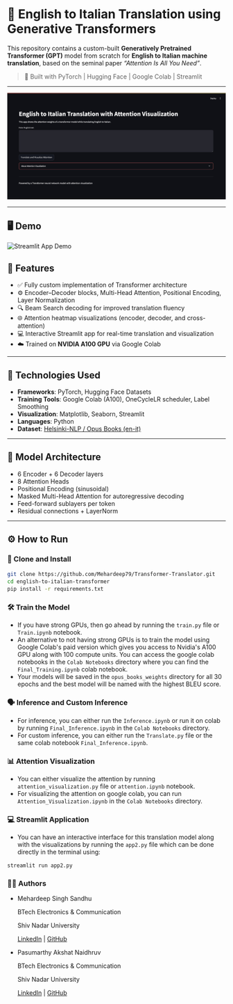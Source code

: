 # 🧠 English to Italian Translation using Generative Transformers

This repository contains a custom-built **Generatively Pretrained Transformer (GPT)** model from scratch for **English to Italian machine translation**, based on the seminal paper _“Attention Is All You Need”_.

> 🚀 Built with PyTorch | Hugging Face | Google Colab | Streamlit

---

![Streamlit App](assets/streamlit_app.png)

---

## 🖥️ Demo

![Streamlit App Demo](assets/demo.gif)

## 📌 Features

- ✅ Fully custom implementation of Transformer architecture
- ⚙️ Encoder–Decoder blocks, Multi-Head Attention, Positional Encoding, Layer Normalization
- 🔍 Beam Search decoding for improved translation fluency
- 🌐 Attention heatmap visualizations (encoder, decoder, and cross-attention)
- 💻 Interactive Streamlit app for real-time translation and visualization
- ☁️ Trained on **NVIDIA A100 GPU** via Google Colab

---



## 🔧 Technologies Used

- **Frameworks**: PyTorch, Hugging Face Datasets
- **Training Tools**: Google Colab (A100), OneCycleLR scheduler, Label Smoothing
- **Visualization**: Matplotlib, Seaborn, Streamlit
- **Languages**: Python
- **Dataset**: [Helsinki-NLP / Opus Books (en-it)](https://huggingface.co/datasets/opus_books)

---

## 🧠 Model Architecture

- 6 Encoder + 6 Decoder layers
- 8 Attention Heads
- Positional Encoding (sinusoidal)
- Masked Multi-Head Attention for autoregressive decoding
- Feed-forward sublayers per token
- Residual connections + LayerNorm

---


## ⚙️ How to Run

### 🔁 Clone and Install

```bash
git clone https://github.com/Mehardeep79/Transformer-Translator.git
cd english-to-italian-transformer
pip install -r requirements.txt
```
### 🛠️  Train the Model

- If you have strong GPUs, then go ahead by running the `train.py` file or `Train.ipynb` notebook.
- An alternative to not having strong GPUs is to train the model using Google Colab's paid version which gives you access to Nvidia's A100 GPU along with 100 compute units. You can access the google colab notebooks in the `Colab Notebooks` directory where you can find the `Final_Training.ipynb` colab notebook.
- Your models will be saved in the `opus_books_weights` directory for all 30 epochs and the best model will be named with the highest BLEU score.

### 🗣️ Inference and Custom Inference

- For inference, you can either run the `Inference.ipynb` or run it on colab by running `Final_Inference.ipynb` in the `Colab Notebooks` directory. 
- For custom inference, you can either run the `Translate.py` file or the same colab notebook `Final_Inference.ipynb`.

### 📊 Attention Visualization

- You can either visualize the attention by running `attention_visualization.py` file or `attention.ipynb` notebook.
- For visualizing the attention on google colab, you can run `Attention_Visualization.ipynb` in the `Colab Notebooks` directory.

### 💻 Streamlit Application

- You can have an interactive interface for this translation model along with the visualizations by running the `app2.py` file which can be done directly in the terminal using:

```bash
streamlit run app2.py
```
### 🧑‍💻 Authors

- Mehardeep Singh Sandhu

    BTech Electronics & Communication

    Shiv Nadar University
    
     [LinkedIn](https://www.linkedin.com/in/mehardeep-singh-sandhu-92a42a21a/) | 
[GitHub](https://github.com/Mehardeep79)

- Pasumarthy Akshat Naidhruv
     
    BTech Electronics & Communication

    Shiv Nadar University
   
    [LinkedIn](https://www.linkedin.com/in/akshat-naidhruv-5b715122b/)  |    [GitHub](https://github.com/naidhruvakshat)
